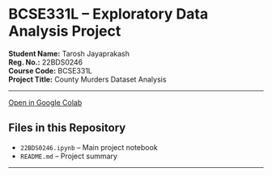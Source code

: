 # BCSE331L – Exploratory Data Analysis Project

**Student Name:** Tarosh Jayaprakash  
**Reg. No.:** 22BDS0246  
**Course Code:** BCSE331L  
**Project Title:** County Murders Dataset Analysis  

---

[Open in Google Colab](https://colab.research.google.com/drive/1lDaKsqLCNZm8T74KMmhSq23j8BLN-XSc?usp=sharinglink)

## Files in this Repository

- `22BDS0246.ipynb` – Main project notebook
- `README.md` – Project summary

---

